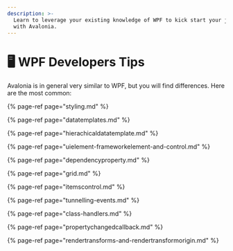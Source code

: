 ```yaml
---
description: >-
  Learn to leverage your existing knowledge of WPF to kick start your journey
  with Avalonia.
---
```


# 🖥️ WPF Developers Tips

Avalonia is in general very similar to WPF, but you will find differences. Here are the most common:

{% page-ref page="styling.md" %}

{% page-ref page="datatemplates.md" %}

{% page-ref page="hierachicaldatatemplate.md" %}

{% page-ref page="uielement-frameworkelement-and-control.md" %}

{% page-ref page="dependencyproperty.md" %}

{% page-ref page="grid.md" %}

{% page-ref page="itemscontrol.md" %}

{% page-ref page="tunnelling-events.md" %}

{% page-ref page="class-handlers.md" %}

{% page-ref page="propertychangedcallback.md" %}

{% page-ref page="rendertransforms-and-rendertransformorigin.md" %}







